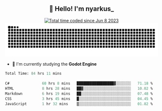 <h2 align="center">👋 Hello! I'm nyarkus_</h2>
<p align="center">
  <a href="https://wakatime.com/@8f9aa332-6725-4e00-a5d9-b2317a4b74a6">
    <img src="https://wakatime.com/badge/user/8f9aa332-6725-4e00-a5d9-b2317a4b74a6.svg" alt="Total time coded since Jun 8 2023" />
  </a>
  <br>
  <img src = "https://github.com/nyarkus/nyarkus/blob/output/github-snake-dark.svg">
</p>

<!--- - 🔭 I’m currently working at [Eternal Beta](https://github.com/Kacianoki/Eternal-Beta) -->
<!--- 💬 Ask me about **nothing :<**-->
- 🌱 I'm currently studying the **Godot Engine**

<!--START_SECTION:waka-->

```fs
Total Time: 84 hrs 11 mins

C#               60 hrs 8 mins   █████████████████▓░░░░░░░   71.18 %
HTML             8 hrs 28 mins   ██▓░░░░░░░░░░░░░░░░░░░░░░   10.02 %
Markdown         6 hrs 19 mins   ██░░░░░░░░░░░░░░░░░░░░░░░   07.48 %
CSS              3 hrs 45 mins   █░░░░░░░░░░░░░░░░░░░░░░░░   04.45 %
JavaScript       1 hr 32 mins    ▒░░░░░░░░░░░░░░░░░░░░░░░░   01.82 %
```

<!--END_SECTION:waka-->
